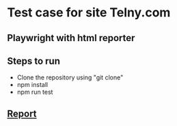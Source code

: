 # Test case for site Telny.com                                         
## Playwright with html reporter                              
## Steps to run
- Clone the repository using "git clone"
- npm install
- npm run test
## [Report](https://andreycar.github.io/TelnyxPlaywrightHTML/)
